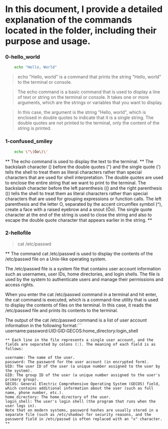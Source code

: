 # In this document, I provide a detailed explanation of the commands located in the folder, including their purpose and usage.



### 0-hello_world 

```bash
	echo "Hello, World"
```

> echo "Hello, world" is a command that prints the string "Hello, world" to the terminal or console.

> The echo command is a basic command that is used to display a line of text or string on the terminal or console. It takes one or more arguments, which are the strings or variables that you want to display.

> In this case, the argument is the string "Hello, world", which is enclosed in double quotes to indicate that it is a single string. The double quotes are not printed to the terminal, only the content of the string is printed.



### 1-confused_smiley

``` bash
	echo \"\(Ôo\)\'
```

** The echo command is used to display the text to the terminal. **
The backslash character (\) before the double quotes (") and the single quote (') tells the shell to treat them as literal characters rather than special characters that are used for shell interpretation.
The double quotes are used to enclose the entire string that we want to print to the terminal.
The backslash character before the left parenthesis (() and the right parenthesis ()) tells the shell to treat them as literal characters rather than special characters that are used for grouping expressions or function calls.
The left parenthesis and the letter O, separated by the accent circumflex symbol (^), create a face with a raised eyebrow and a snout (Ôo).
The single quote character at the end of the string is used to close the string and also to escape the double quote character that appears earlier in the string. **



### 2-hellofile

> cat /etc/passwd

** The command cat /etc/passwd is used to display the contents of the /etc/passwd file on a Unix-like operating system.

The /etc/passwd file is a system file that contains user account information such as usernames, user IDs, home directories, and login shells. The file is used by the system to authenticate users and manage their permissions and access rights.

When you enter the cat /etc/passwd command in a terminal and hit enter, the cat command is executed, which is a command-line utility that is used to display the contents of files on the terminal. In this case, it reads the /etc/passwd file and prints its contents to the terminal.

The output of the cat /etc/passwd command is a list of user account information in the following format:```
username:password:UID:GID:GECOS:home_directory:login_shell
```
** Each line in the file represents a single user account, and the fields are separated by colons (:). The meaning of each field is as follows:

username: The name of the user.
password: The password for the user account (in encrypted form).
UID: The user ID of the user (a unique number assigned to the user by the system).
GID: The group ID of the user (a unique number assigned to the user's primary group).
GECOS: General Electric Comprehensive Operating System (GECOS) field, which contains additional information about the user (such as full name, phone number, etc.).
home_directory: The home directory of the user.
login_shell: The user's login shell (the program that runs when the user logs in).
Note that on modern systems, password hashes are usually stored in a separate file (such as /etc/shadow) for security reasons, and the password field in /etc/passwd is often replaced with an "x" character. **
